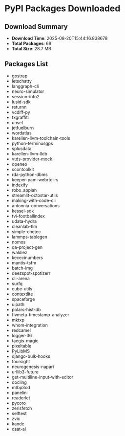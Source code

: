 # PyPI Packages Downloaded

## Download Summary
- **Download Time**: 2025-08-20T15:44:16.838678
- **Total Packages**: 69
- **Total Size**: 28.7 MB

## Packages List
- gostrap
- letschatty
- langgraph-cli
- neuro-simulator
- session-info2
- lusid-sdk
- returnn
- vcdiff-py
- txgraffiti
- unset
- jetfuelburn
- wordatlas
- karellen-llvm-toolchain-tools
- python-terminusgps
- splusdata
- karellen-llvm-lldb
- vtds-provider-mock
- openeo
- scontoolkit
- rda-python-dbms
- keeper-pam-webrtc-rs
- indexify
- robo_appian
- streamlit-octostar-utils
- making-with-code-cli
- antonnia-conversations
- kessel-sdk
- tvi-footballindex
- udata-hydra
- cleanlab-tlm
- simple-chetec
- lammps-tablegen
- nomos
- qa-project-gen
- waldiez
- kececinumbers
- mantis-tsfm
- batch-img
- deezspot-spotizerr
- cli-arena
- surfq
- cube-utils
- contextlite
- spaceforge
- uipath
- polars-hist-db
- flvmeta-timestamp-analyzer
- mktxp
- whom-integration
- redcamel
- logger-36
- taegis-magic
- pixeltable
- PyLibMS
- django-bulk-hooks
- foursight
- neurogenesis-napari
- urllib3-future
- get-multiline-input-with-editor
- docling
- mtbp3cd
- panelini
- readerlet
- pycoro
- zerisfetch
- selftest
- zvic
- kandc
- dsat-ai
